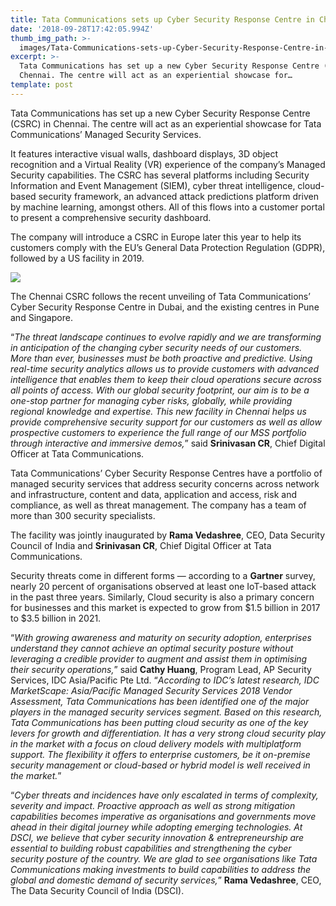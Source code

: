```yaml
---
title: Tata Communications sets up Cyber Security Response Centre in Chennai
date: '2018-09-28T17:42:05.994Z'
thumb_img_path: >-
  images/Tata-Communications-sets-up-Cyber-Security-Response-Centre-in-Chennai/1*hIDZQtOG6_LVRsDXHwNQvA.jpeg
excerpt: >-
  Tata Communications has set up a new Cyber Security Response Centre (CSRC) in
  Chennai. The centre will act as an experiential showcase for…
template: post
---
```

Tata Communications has set up a new Cyber Security Response Centre (CSRC) in Chennai. The centre will act as an experiential showcase for Tata Communications’ Managed Security Services.

It features interactive visual walls, dashboard displays, 3D object recognition and a Virtual Reality (VR) experience of the company’s Managed Security capabilities. The CSRC has several platforms including Security Information and Event Management (SIEM), cyber threat intelligence, cloud-based security framework, an advanced attack predictions platform driven by machine learning, amongst others. All of this flows into a customer portal to present a comprehensive security dashboard.

The company will introduce a CSRC in Europe later this year to help its customers comply with the EU’s General Data Protection Regulation (GDPR), followed by a US facility in 2019.

![](/images/Tata-Communications-sets-up-Cyber-Security-Response-Centre-in-Chennai/1*hIDZQtOG6_LVRsDXHwNQvA.jpeg)

The Chennai CSRC follows the recent unveiling of Tata Communications’ Cyber Security Response Centre in Dubai, and the existing centres in Pune and Singapore.

“*The threat landscape continues to evolve rapidly and we are transforming in anticipation of the changing cyber security needs of our customers. More than ever, businesses must be both proactive and predictive. Using real-time security analytics allows us to provide customers with advanced intelligence that enables them to keep their cloud operations secure across all points of access. With our global security footprint, our aim is to be a one-stop partner for managing cyber risks, globally, while providing regional knowledge and expertise. This new facility in Chennai helps us provide comprehensive security support for our customers as well as allow prospective customers to experience the full range of our MSS portfolio through interactive and immersive demos,*” said **Srinivasan CR**, Chief Digital Officer at Tata Communications.

Tata Communications’ Cyber Security Response Centres have a portfolio of managed security services that address security concerns across network and infrastructure, content and data, application and access, risk and compliance, as well as threat management. The company has a team of more than 300 security specialists.

The facility was jointly inaugurated by **Rama Vedashree**, CEO, Data Security Council of India and **Srinivasan CR**, Chief Digital Officer at Tata Communications.

Security threats come in different forms — according to a **Gartner** survey, nearly 20 percent of organisations observed at least one IoT-based attack in the past three years. Similarly, Cloud security is also a primary concern for businesses and this market is expected to grow from $1.5 billion in 2017 to $3.5 billion in 2021.

“*With growing awareness and maturity on security adoption, enterprises understand they cannot achieve an optimal security posture without leveraging a credible provider to augment and assist them in optimising their security operations,*” said **Cathy Huang**, Program Lead, AP Security Services, IDC Asia/Pacific Pte Ltd. “*According to IDC’s latest research, IDC MarketScape: Asia/Pacific Managed Security Services 2018 Vendor Assessment, Tata Communications has been identified one of the major players in the managed security services segment. Based on this research, Tata Communications has been putting cloud security as one of the key levers for growth and differentiation. It has a very strong cloud security play in the market with a focus on cloud delivery models with multiplatform support. The flexibility it offers to enterprise customers, be it on-premise security management or cloud-based or hybrid model is well received in the market.*”

“*Cyber threats and incidences have only escalated in terms of complexity, severity and impact. Proactive approach as well as strong mitigation capabilities becomes imperative as organisations and governments move ahead in their digital journey while adopting emerging technologies. At DSCI, we believe that cyber security innovation & entrepreneurship are essential to building robust capabilities and strengthening the cyber security posture of the country. We are glad to see organisations like Tata Communications making investments to build capabilities to address the global and domestic demand of security services,*” **Rama Vedashree**, CEO, The Data Security Council of India (DSCI).
